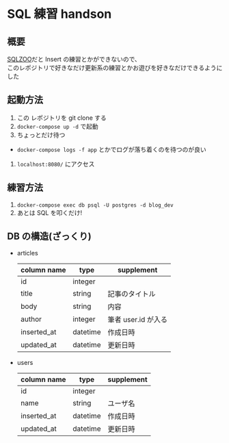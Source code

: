# SQL 練習 handson

## 概要

[SQLZOO](https://sqlzoo.net/wiki/SQL_Tutorial/ja)だと Insert の練習とかができないので、  
このレポジトリで好きなだけ更新系の練習とかお遊びを好きなだけできるようにした

## 起動方法

1. この レポジトリを git clone する
1. `docker-compose up -d` で起動
1. ちょっとだけ待つ
  - `docker-compose logs -f app` とかでログが落ち着くのを待つのが良い
1. `localhost:8080/` にアクセス

## 練習方法

1. `docker-compose exec db psql -U postgres -d blog_dev`
1. あとは SQL を叩くだけ!

## DB の構造(ざっくり)
-   articles  
    
    | column name  | type     | supplement          |
    |--------------|----------|---------------------|
    | id           | integer  |                     |
    | title        | string   | 記事のタイトル      |
    | body         | string   | 内容                |
    | author       | integer  | 筆者 user.id が入る |
    | inserted\_at | datetime | 作成日時            |
    | updated\_at  | datetime | 更新日時            |

-   users  
    
    | column name  | type     | supplement |
    |--------------|----------|------------|
    | id           | integer  |            |
    | name         | string   | ユーザ名   |
    | inserted\_at | datetime | 作成日時   |
    | updated\_at  | datetime | 更新日時   |
